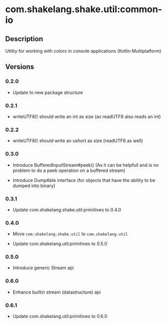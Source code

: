 # com.shakelang.shake.util:common-io

## Description

Utility for working with colors in console applications (Kotlin Multiplatform)

## Versions

### 0.2.0

* Update to new package structure

### 0.2.1

* writeUTF8() should write an int as size (as readUTF8 also reads an int)

### 0.2.2

* writeUTF8() should write an ushort as size (readUTF8 as well)

### 0.3.0

* Introduce BufferedInputStream#peek() (As it can be helpfull and is no problem to do a peek operation on a buffered stream)

* Introduce DumpAble interface (for objects that have the ability to be dumped into binary)

### 0.3.1

* Update com.shakelang.shake.util:primitives to 0.4.0

### 0.4.0

* Move `com.shakelang.shake.util` to `com.shakelang.util`

* Update com.shakelang.util:primitives to 0.5.0

### 0.5.0

* Introduce generic Stream api

### 0.6.0

* Enhance builtin stream (datastructure) api

### 0.6.1

* Update com.shakelang.util:primitives to 0.6.0